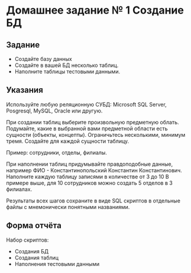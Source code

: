 # Домашнее задание № 1 Создание БД

## Задание
- Создайте базу данных
- Создайте в вашей БД несколько таблиц.
- Наполните таблицы тестовыми данными.

## Указания
Используйте любую реляционную СУБД: Microsoft SQL Server, Posgresql, MySQL, Oracle или другую.

При создании таблиц выберите произвольную предметную облать. Подумайте, какие в выбранной вами предметной области есть сущности (объекты, концепты). Ограничьтесь несколькими, минимум тремя. Создайте для каждой сущности таблицу. 

Пример: сотрудники, отделы, филиалы.

При наполнении таблиц придумывайте правдоподобные данные, например ФИО - Константинопольский Константин Константинович. Наполните каждую таблицу записями в количестве от 3 до 10 В примере выше, для 10 сотрудников можно создать 5 отделов в 3 филиалах.

Результаты всех шагов сохраните в виде SQL скриптов в отдельные файлы с мнемонически понятными названиями.

## Форма отчёта
Набор скриптов:
- Создания БД
- Создания таблиц
- Наполнения тестовыми данными
